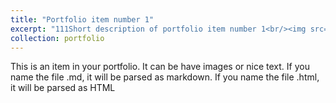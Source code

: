 ```yaml
--- 
title: "Portfolio item number 1" 
excerpt: "111Short description of portfolio item number 1<br/><img src='{{ site.baseurl }}/images/Res1.png'>" 
collection: portfolio 
--- 
```


This is an item in your portfolio. It can be have images or nice text. If you name the file .md, it will be parsed as markdown. If you name the file .html, it will be parsed as HTML
